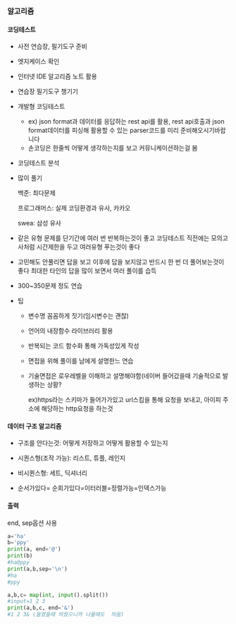 ### 알고리즘

#### 코딩테스트

- 사전 연습장, 필기도구 준비
- 엣지케이스 확인
- 인터넷 IDE 알고리즘 노트 활용
- 연습장 필기도구 챙기기
- 개발형 코딩테스트
  - ex) json format과 데이터를 응답하는 rest api를 활용, rest api호출과 json format데이터를 피싱해 활용할 수 있는 parser코드를 미리 준비해오시기바랍니다
  - 손코딩은 한줄씩 어떻게 생각하는지를 보고 커뮤니케이션하는걸 봄 
- 코딩테스트 분석

- 많이 풀기

  백준: 최다문제

  프로그래머스: 실제 코딩환경과 유사, 카카오

  swea: 삼성 유사

- 같은 유형 문제를 단기간에 여러 번 반복하는것이 좋고 코딩테스트 직전에는 모의고사처럼 시간제한을 두고 여러유형 푸는것이 좋다
- 고민해도 안풀리면 답을 보고 이후에 답을 보지않고 반드시 한 번 더 풀어보는것이 좋다 최대한 타인의 답을 많이 보면서 여러 풀이를 습득 
- 300~350문제 정도 연습

- 팁

  - 변수명 꼼꼼하게 짓기(임시변수는 괜찮)

  - 언어의 내장함수 라이브러리 활용

  - 반복되는 코드 함수화 통해 가독성있게 작성

  - 면접을 위해 풀이를 남에게 설명한느 연습

  - 기술면접은 로우레벨을 이해하고 설명해야함(네이버 들어갔을때 기술적으로 발생하는 상황?

    ex)https라는 스키마가 들어가가있고 url스킴을 통해 요청을 보내고, 아이피 주소에 해당하는 http요청을 하는것

    



#### 데이터 구조 알고리즘

- 구조를 안다는것: 어떻게 저장하고 어떻게 활용할 수 있는지

- 시퀀스형(조작 가능): 리스트, 튜플, 레인지

- 비시퀀스형:  세트, 딕셔너리

- 순서가있다= 순회가있다=이터러블=정렬가능=인덱스가능



#### 출력

end, sep옵션 사용

```python
a='ha'
b='ppy'
print(a, end='@')
print(b)
#ha@ppy
print(a,b,sep='\n')
#ha
#ppy

a,b,c= map(int, input().split())
#input=1 2 3
print(a,b,c, end='&')
#1 2 3& (들였을때 띄웠으니까 나올때도  띄움)
```

